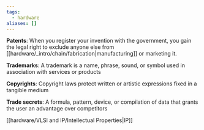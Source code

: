 ```yaml
---
tags:
  - hardware
aliases: []
---
```

**Patents**: When you register your invention with the government, you gain the legal right to exclude anyone else from [[hardware/_intro/chain/fabrication|manufacturing]] or marketing it. 

**Trademarks**: A trademark is a name, phrase, sound, or symbol used in
association with services or products

**Copyrights**: Copyright laws protect written or artistic expressions fixed in a tangible medium

**Trade secrets**: A formula, pattern, device, or compilation of data that
grants the user an advantage over competitors


[[hardware/VLSI and IP/Intellectual Properties|IP]]
